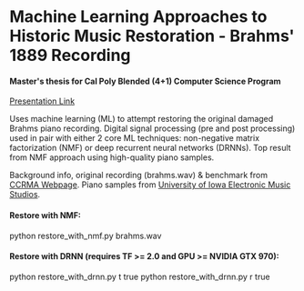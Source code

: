 # Machine Learning Approaches to Historic Music Restoration - Brahms' 1889 Recording
#### Master's thesis for Cal Poly Blended (4+1) Computer Science Program
[Presentation Link](https://docs.google.com/presentation/d/10V6d6CxRILrC-cb6raxMNgtBop7NJA5XW9NpZTX9lPc/edit?usp=sharing)

Uses machine learning (ML) to attempt restoring the original damaged Brahms piano recording.
Digital signal processing (pre and post processing) used in pair with either 2 core ML techniques: non-negative matrix factorization (NMF) or deep recurrent neural networks (DRNNs). Top result from NMF approach using high-quality piano samples.

Background info, original recording (brahms.wav) & benchmark from [CCRMA Webpage](https://ccrma.stanford.edu/groups/edison/brahms/brahms.html).
Piano samples from [University of Iowa Electronic Music Studios](http://theremin.music.uiowa.edu/MISpiano.html).

#### Restore with NMF:
python restore_with_nmf.py brahms.wav

#### Restore with DRNN (requires TF >= 2.0 and GPU >= NVIDIA GTX 970):
python restore_with_drnn.py t true
python restore_with_drnn.py r true
